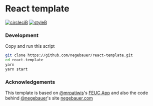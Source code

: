 # React template

[![circleciB]][circleciL]
[![styleB]][styleL]

### Development

Copy and run this script

```bash
git clone https://github.com/negebauer/react-template.git
cd react-template
yarn
yarn start
```

### Acknowledgements

This template is based on [@mrpatiwis](https://github.com/mrpatiwi)'s [FEUC App](https://github.com/open-source-uc/FEUC-mobile) and also the code behind [@negebauer](https://github.com/negebauer)'s site [negebauer.com](https://negebauer.com)

<!-- Badges -->

[circleciL]:https://circleci.com/gh/negebauer/react-template
[circleciB]:https://circleci.com/gh/negebauer/react-template.svg?style=svg

[styleL]:https://github.com/prettier/prettier
[styleB]:https://img.shields.io/badge/code%20style-prettier-brightgreen.svg?style=flat
